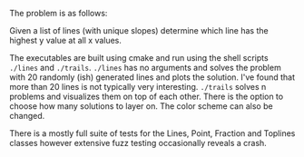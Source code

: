 The problem is as follows: 

Given a list of lines (with unique slopes) determine which line has the highest y value at all x values. 

The executables are built using cmake and run using the shell scripts `./lines` and `./trails`. `./lines` has no arguments and solves the problem with 20 randomly (ish) generated lines and plots the solution. I've found that more than 20 lines is not typically very interesting. 
`./trails` solves n problems and visualizes them on top of each other. There is the option to choose how many solutions to layer on. The color scheme can also be changed. 

There is a mostly full suite of tests for the Lines, Point, Fraction and Toplines classes however extensive fuzz testing occasionally reveals a crash. 
